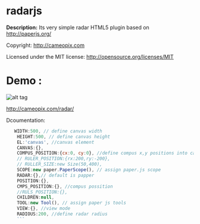 # radarjs

**Description:** Its very simple radar HTML5 plugin based on http://paperjs.org/

Copyright: http://cameopix.com

Licensed under the MIT license: http://opensource.org/licenses/MIT

# Demo :
![alt tag](https://github.com/rakibulalam/radarjs/blob/master/radarsnapshot.jpg)

http://cameopix.com/radar/

Dcoumentation:
```javascript
   WIDTH:500, // define canvas width 
	HEIGHT:500, // define canvas height
	EL:'canvas', //canvas element
	CANVAS:{},
	COMPUS_POSITION:{cx:0, cy:0}, //define compus x,y positions into canvas
	// RULER_POSITION:{rx:200,ry:-200},
	// RULLER_SIZE:new Size(50,400),
	SCOPE:new paper.PaperScope(), // assign paper.js scope
	RADAR:{},// default is papper
	POSITION:{},
	CMPS_POSITION:{}, //compus possition
	//RULS_POSITION:{},			
	CHILDREN:null,
	TOOL:new Tool(), // assign paper js tools
	VIEW:{}, //view mode
	RADIOUS:200, //define radar radius
	```

	
